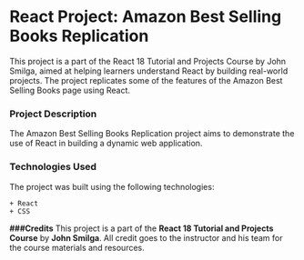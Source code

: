 # React Project: Amazon Best Selling Books Replication

This project is a part of the React 18 Tutorial and Projects Course by John Smilga, aimed at helping learners understand React by building real-world projects. The project replicates some of the features of the Amazon Best Selling Books page using React.

### Project Description

The Amazon Best Selling Books Replication project aims to demonstrate the use of React in building a dynamic web application.

### Technologies Used

The project was built using the following technologies:

    + React
    + CSS

**###Credits**
This project is a part of the **React 18 Tutorial and Projects Course** by **John Smilga**. All credit goes to the instructor and his team for the course materials and resources.
